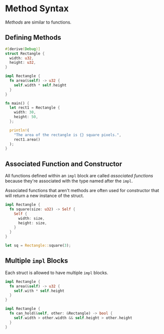 # Method Syntax

_Methods_ are similar to functions.

## Defining Methods

```rust
#[derive(Debug)]
struct Rectangle {
  width: u32,
  height: u32,
}

impl Rectangle {
  fn area(&self) -> u32 {
    self.width * self.height
  }
}

fn main() {
  let rect1 = Rectangle {
    width: 30,
    height: 50,
  };

  println!(
    "The area of the rectangle is {} square pixels.",
    rect1.area()
  );
}
```

## Associated Function and Constructor

All functions defined within an `impl` block are called _associated functions_ because they're associated with the type named after the `impl`.

Associated functions that aren't methods are often used for constructor that will return a new instance of the struct.

```rust
impl Rectangle {
  fn square(size: u32) -> Self {
    Self {
      width: size,
      height: size,
    }
  }
}

let sq = Rectangle::square(3);
```

## Multiple `impl` Blocks

Each struct is allowed to have multiple `impl` blocks.

```rust
impl Rectangle {
  fn area(&self) -> u32 {
    self.with * self.height
  }
}

impl Rectangle {
  fn can_hold(&self, other: &Rectangle) -> bool {
    self.width > other.width && self.height > other.height
  }
}
```
